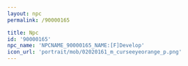 ```yaml
---
layout: npc
permalink: /90000165

title: Npc
id: '90000165'
npc_name: 'NPCNAME_90000165_NAME:[F]Develop'
icon_url: 'portrait/mob/02020161_m_curseeyeorange_p.png'
---
```

